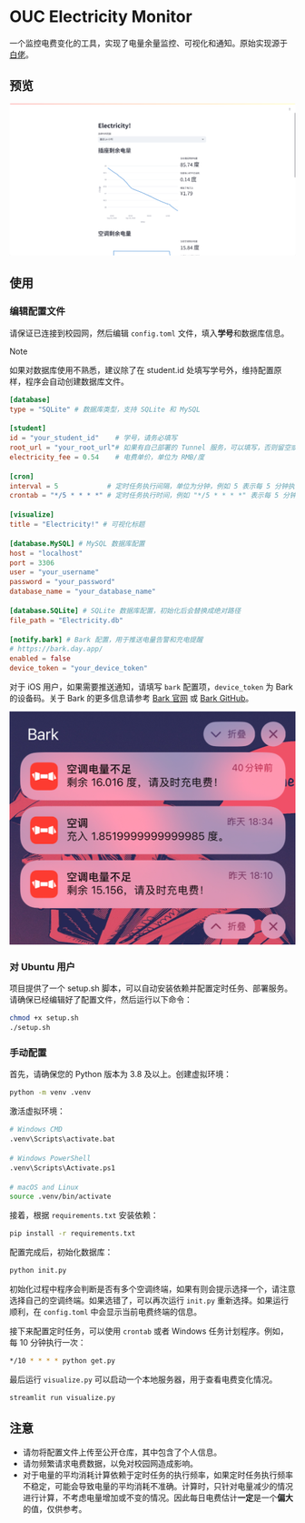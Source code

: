 # OUC Electricity Monitor

一个监控电费变化的工具，实现了电量余量监控、可视化和通知。原始实现源于 [白佬](https://github.com/3401797899)。

## 预览

![可视化页面](assets/visualize.png)

## 使用

### 编辑配置文件

请保证已连接到校园网，然后编辑 `config.toml` 文件，填入**学号**和数据库信息。

> [!NOTE]
> 如果对数据库使用不熟悉，建议除了在 student.id 处填写学号外，维持配置原样，程序会自动创建数据库文件。

```toml
[database]
type = "SQLite" # 数据库类型，支持 SQLite 和 MySQL

[student]
id = "your_student_id"    # 学号，请务必填写
root_url = "your_root_url"# 如果有自己部署的 Tunnel 服务，可以填写，否则留空或删除该行
electricity_fee = 0.54    # 电费单价，单位为 RMB/度

[cron]
interval = 5            # 定时任务执行间隔，单位为分钟，例如 5 表示每 5 分钟执行一次
crontab = "*/5 * * * *" # 定时任务执行时间，例如 "*/5 * * * *" 表示每 5 分钟执行一次

[visualize]
title = "Electricity!" # 可视化标题

[database.MySQL] # MySQL 数据库配置
host = "localhost"
port = 3306
user = "your_username"
password = "your_password"
database_name = "your_database_name"

[database.SQLite] # SQLite 数据库配置，初始化后会替换成绝对路径
file_path = "Electricity.db"

[notify.bark] # Bark 配置，用于推送电量告警和充电提醒
# https://bark.day.app/
enabled = false
device_token = "your_device_token"
```

对于 iOS 用户，如果需要推送通知，请填写 `bark` 配置项，`device_token` 为 Bark 的设备码。关于 Bark 的更多信息请参考 [Bark 官网](https://bark.day.app/) 或 [Bark GitHub](https://github.com/Finb/Bark)。

![Bark 通知](assets/bark.png)

### 对 Ubuntu 用户

项目提供了一个 setup.sh 脚本，可以自动安装依赖并配置定时任务、部署服务。请确保已经编辑好了配置文件，然后运行以下命令：

```bash
chmod +x setup.sh
./setup.sh
```

### 手动配置

首先，请确保您的 Python 版本为 3.8 及以上。创建虚拟环境：

```bash
python -m venv .venv
```

激活虚拟环境：

```bash
# Windows CMD
.venv\Scripts\activate.bat

# Windows PowerShell
.venv\Scripts\Activate.ps1

# macOS and Linux
source .venv/bin/activate
```

接着，根据 `requirements.txt` 安装依赖：

```bash
pip install -r requirements.txt
```

配置完成后，初始化数据库：

```bash
python init.py
```

初始化过程中程序会判断是否有多个空调终端，如果有则会提示选择一个，请注意选择自己的空调终端。如果选错了，可以再次运行 `init.py` 重新选择。如果运行顺利，在 `config.toml` 中会显示当前电费终端的信息。

接下来配置定时任务，可以使用 `crontab` 或者 Windows 任务计划程序。例如，每 10 分钟执行一次：

```bash
*/10 * * * * python get.py
```

最后运行 `visualize.py` 可以启动一个本地服务器，用于查看电费变化情况。

```bash
streamlit run visualize.py
```

## 注意

- 请勿将配置文件上传至公开仓库，其中包含了个人信息。
- 请勿频繁请求电费数据，以免对校园网造成影响。
- 对于电量的平均消耗计算依赖于定时任务的执行频率，如果定时任务执行频率不稳定，可能会导致电量的平均消耗不准确。计算时，只针对电量减少的情况进行计算，不考虑电量增加或不变的情况。因此每日电费估计**一定**是一个**偏大**的值，仅供参考。
